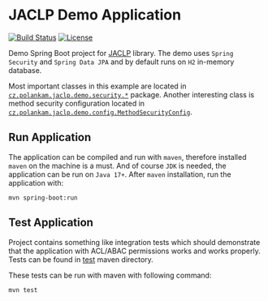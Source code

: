 # JACLP Demo Application

[![Build Status](https://github.com/Neloop/jaclp-demo/workflows/CI/badge.svg)](https://github.com/Neloop/jaclp-demo/actions)
[![License](http://img.shields.io/:license-mit-blue.svg)](https://github.com/Neloop/jaclp-demo/blob/master/LICENSE)

Demo Spring Boot project for [JACLP](https://github.com/Neloop/jaclp) library. The demo uses `Spring Security` and 
`Spring Data JPA` and by default runs on `H2` in-memory database.

Most important classes in this example are located in 
[`cz.polankam.jaclp.demo.security.*`](https://github.com/Neloop/jaclp-demo/tree/master/src/main/java/cz/polankam/jaclp/demo/security) 
package. Another interesting class is method security configuration located in 
[`cz.polankam.jaclp.demo.config.MethodSecurityConfig`](https://github.com/Neloop/jaclp-demo/blob/master/src/main/java/cz/polankam/jaclp/demo/config/MethodSecurityConfig.java).

## Run Application

The application can be compiled and run with `maven`, therefore installed 
`maven` on the machine is a must. And of course `JDK` is needed, the application 
can be run on `Java 17+`. After `maven` installation, run the application with:

```
mvn spring-boot:run
```

## Test Application

Project contains something like integration tests which should demonstrate that
the application with ACL/ABAC permissions works and works properly. Tests can be
found in [test](https://github.com/Neloop/jaclp-demo/tree/master/src/test/java/cz/polankam/jaclp/demo/test_integration)
maven directory.

These tests can be run with maven with following command:

```
mvn test
```
